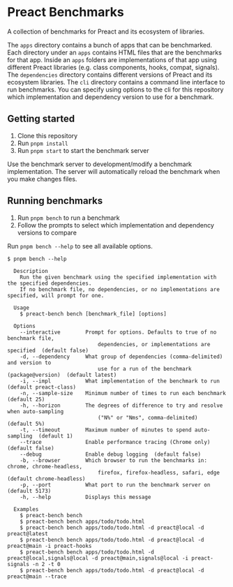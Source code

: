 # Preact Benchmarks

A collection of benchmarks for Preact and its ecosystem of libraries.

The `apps` directory contains a bunch of apps that can be benchmarked. Each directory under an `apps` contains HTML files that are the benchmarks for that app. Inside an `apps` folders are implementations of that app using different Preact libraries (e.g. class components, hooks, compat, signals). The `dependencies` directory contains different versions of Preact and its ecosystem libraries. The `cli` directory contains a command line interface to run benchmarks. You can specify using options to the cli for this repository which implementation and dependency version to use for a benchmark.

## Getting started

1. Clone this repository
2. Run `pnpm install`
3. Run `pnpm start` to start the benchmark server

Use the benchmark server to development/modify a benchmark implementation. The server will automatically reload the benchmark when you make changes files.

## Running benchmarks

1. Run `pnpm bench` to run a benchmark
2. Follow the prompts to select which implementation and dependency versions to compare

Run `pnpm bench --help` to see all available options.

```text
$ pnpm bench --help

  Description
    Run the given benchmark using the specified implementation with the specified dependencies.
    If no benchmark file, no dependencies, or no implementations are specified, will prompt for one.

  Usage
    $ preact-bench bench [benchmark_file] [options]

  Options
    --interactive        Prompt for options. Defaults to true of no benchmark file,
		                     dependencies, or implementations are specified  (default false)
    -d, --dependency     What group of dependencies (comma-delimited) and version to
		                     use for a run of the benchmark (package@version)  (default latest)
    -i, --impl           What implementation of the benchmark to run  (default preact-class)
    -n, --sample-size    Minimum number of times to run each benchmark  (default 25)
    -h, --horizon        The degrees of difference to try and resolve when auto-sampling
		                     ("N%" or "Nms", comma-delimited)  (default 5%)
    -t, --timeout        Maximum number of minutes to spend auto-sampling  (default 1)
    --trace              Enable performance tracing (Chrome only)  (default false)
    --debug              Enable debug logging  (default false)
    -b, --browser        Which browser to run the benchmarks in: chrome, chrome-headless,
		                     firefox, firefox-headless, safari, edge  (default chrome-headless)
    -p, --port           What port to run the benchmark server on  (default 5173)
    -h, --help           Displays this message

  Examples
    $ preact-bench bench
    $ preact-bench bench apps/todo/todo.html
    $ preact-bench bench apps/todo/todo.html -d preact@local -d preact@latest
    $ preact-bench bench apps/todo/todo.html -d preact@local -d preact@main -i preact-hooks
    $ preact-bench bench apps/todo/todo.html -d preact@local,signals@local -d preact@main,signals@local -i preact-signals -n 2 -t 0
    $ preact-bench bench apps/todo/todo.html -d preact@local -d preact@main --trace
```
